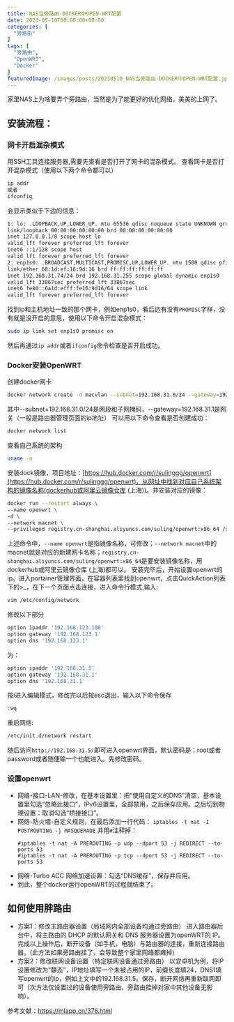 ```yaml
---
title: NAS当旁路由-DOCKER中OPEN-WRT配置
date: 2023-05-10T00:00:00+08:00
categories: [
  "旁路由"
]
tags: [
  "旁路由",
  "OpenWRT",
  "Docker"
]
featuredImage: /images/posts/20230510_NAS当旁路由-DOCKER中OPEN-WRT配置.jpg
---
```

家里NAS上为啥要弄个旁路由，当然是为了能更好的优化网络，美美的上网了。

## 安装流程：
### **网卡开启混杂模式**
用SSH工具连接服务器,需要先查看是否打开了网卡的混杂模式。
查看网卡是否打开混杂模式（使用以下两个命令都可以）
```bash
ip addr
或者
ifconfig
```
会显示类似于下边的信息：
```bash
1: lo: .LOOPBACK,UP,LOWER_UP. mtu 65536 qdisc noqueue state UNKNOWN group default qlen 1000
link/loopback 00:00:00:00:00:00 brd 00:00:00:00:00:00
inet 127.0.0.1/8 scope host lo
valid_lft forever preferred_lft forever
inet6 ::1/128 scope host
valid_lft forever preferred_lft forever
2: enp1s0: .BROADCAST,MULTICAST,PROMISC,UP,LOWER_UP. mtu 1500 qdisc pfifo_fast state UP group default qlen 1000
link/ether 68:1d:ef:16:9d:16 brd ff:ff:ff:ff:ff:ff
inet 192.168.31.74/24 brd 192.168.31.255 scope global dynamic enp1s0
valid_lft 33867sec preferred_lft 33867sec
inet6 fe80::6a1d:efff:fe16:9d16/64 scope link
valid_lft forever preferred_lft forever
```
找到ip和主机地址一致的那个网卡，例如enp1s0，看后边有没有`PROMISC`字样，没有就是没开启的意思，使用以下命令开启混杂模式：
```bash
sudo ip link set enp1s0 promisc on
```
然后再通过`ip addr`或者`ifconfig`命令检查是否开启成功。


### **Docker安装OpenWRT**
创建docker网卡
```bash
docker network create -d macvlan --subnet=192.168.31.0/24 --gateway=192.168.31.1 -o parent=enp1s0 macnet
```
其中--subnet=192.168.31.0/24是网段和子网掩码，--gateway=192.168.31.1是网关（一般是路由器管理页面的ip地址）
可以用以下命令查看是否创建成功：
```bash
docker network list
```
查看自己系统的架构
```bash
uname -a
```
安装dock镜像，项目地址：[https://hub.docker.com/r/sulinggg/openwrt](https://hub.docker.com/r/sulinggg/openwrt)，从网址中找到对应自己系统架构的镜像名称(dockerhub或阿里云镜像仓库 (上海))。并安装对应的镜像：
```bash
docker run --restart always \
--name openwrt \
-d \
--network macnet \
--privileged registry.cn-shanghai.aliyuncs.com/suling/openwrt:x86_64 /sbin/init
```
上述命令中，`--name openwrt`是指镜像名称，可修改；`--network macnet`中的macnet就是对应的新建网卡名称；`registry.cn-shanghai.aliyuncs.com/suling/openwrt:x86_64`是要安装镜像名称，用dockerhub或阿里云镜像仓库 (上海)都可以。
安装完毕后，开始设置openwrt的ip。进入portainer管理界面，在容器列表里找到openwrt，点击QuickAction列表下的>_，在下一个页面点击连接，进入命令行模式,输入:
```bash
vim /etc/config/network
```
修改以下部分
```bash
option ipaddr '192.168.123.100'
option gateway '192.168.123.1'
option dns '192.168.123.1'
```
为：
```bash
option ipaddr '192.168.31.5'
option gateway '192.168.31.1'
option dns '192.168.31.1'
```
按i进入编辑模式，修改完以后按esc退出，输入以下命令保存
```bash
:wq
```
重启网络:
```bash
/etc/init.d/network restart
```
随后访问`http://192.168.31.5/`即可进入openwrt界面，默认密码是：root或者password或者随便输一个也能进入。先修改密码。

### **设置openwrt**
+ 网络-接口-LAN-修改，在基本设置里：把“使用自定义的DNS”清空，基本设置里勾选“忽略此接口”，IPv6设置里，全部禁用，之后保存应用。之后切到物理设置：取消勾选“桥接接口”。
+ 网络-防火墙-自定义规则，在最后添加一行代码：
 `iptables -t nat -I POSTROUTING -j MASQUERADE`
  并用`#`注释掉：
  ```
  #iptables -t nat -A PREROUTING -p udp --dport 53 -j REDIRECT --to-ports 53
  #iptables -t nat -A PREROUTING -p tcp --dport 53 -j REDIRECT --to-ports 53
  ```
+ 网络-Turbo ACC 网络加速设置：勾选“DNS缓存”，保存并应用。
+ 到此，整个docker运行openWRT的过程就结束了。


## **如何使用胖路由**

+ 方案1：修改主路由器设置（局域网内全部设备均通过旁路由）
  进入路由器后台中，将主路由的 DHCP 的默认网关和 DNS 服务器设置为openWRT的 IP。完成以上操作后，断开设备（如手机，电脑）与路由器的连接，重新连接路由器。(此方法如果旁路由挂了，会导致整个家里网络都瘫掉)
+ 方案2：修改联网设备设置（特定联网设备通过旁路由）
  以安卓机为例，将IP设置修改为“静态”，IP地址填写一个未被占用的IP，前缀长度填24，DNS1填写openwrt的ip，例如上文中的192.168.31.5。保存，断开网络再重新联网即可（次方法仅设置过的设备使用旁路由，旁路由挂掉对家中其他设备无影响）。

参考文献：https://mlapp.cn/376.html